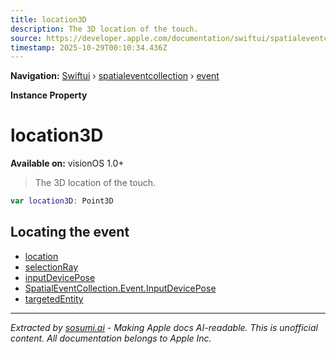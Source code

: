 ```yaml
---
title: location3D
description: The 3D location of the touch.
source: https://developer.apple.com/documentation/swiftui/spatialeventcollection/event/location3d
timestamp: 2025-10-29T00:10:34.436Z
---
```


**Navigation:** [Swiftui](/documentation/swiftui) › [spatialeventcollection](/documentation/swiftui/spatialeventcollection) › [event](/documentation/swiftui/spatialeventcollection/event)

**Instance Property**

# location3D

**Available on:** visionOS 1.0+

> The 3D location of the touch.

```swift
var location3D: Point3D
```

## Locating the event

- [location](/documentation/swiftui/spatialeventcollection/event/location)
- [selectionRay](/documentation/swiftui/spatialeventcollection/event/selectionray)
- [inputDevicePose](/documentation/swiftui/spatialeventcollection/event/inputdevicepose-swift.property)
- [SpatialEventCollection.Event.InputDevicePose](/documentation/swiftui/spatialeventcollection/event/inputdevicepose-swift.struct)
- [targetedEntity](/documentation/swiftui/spatialeventcollection/event/targetedentity)

---

*Extracted by [sosumi.ai](https://sosumi.ai) - Making Apple docs AI-readable.*
*This is unofficial content. All documentation belongs to Apple Inc.*
